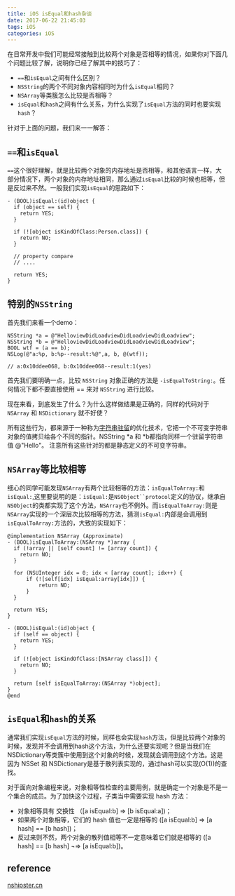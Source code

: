 ```yaml
---
title: iOS isEqual和hash杂谈
date: 2017-06-22 21:45:03
tags: iOS
categories: iOS
---
```


在日常开发中我们可能经常接触到比较两个对象是否相等的情况，如果你对下面几个问题比较了解，说明你已经了解其中的技巧了：<!---more--->

* `==`和`isEqual`之间有什么区别？
* `NSString`的两个不同对象内容相同时为什么`isEqual`相同？
*  `NSArray`等类簇怎么比较是否相等？
* `isEqual`和`hash`之间有什么关系，为什么实现了`isEqual`方法的同时也要实现`hash`？

针对于上面的问题，我们来一一解答：


## `==`和`isEqual`
`==`这个很好理解，就是比较两个对象的内存地址是否相等，和其他语言一样，大部分情况下，两个对象的内存地址相同，那么通过`isEqual`比较的时候也相等，但是反过来不然。一般我们实现`isEqual`的思路如下：

```
- (BOOL)isEqual:(id)object {
  if (object == self) {
    return YES;
  }
  
  if (![object isKindOfClass:Person.class]) {
    return NO;
  }
  
  // property compare
  // ....
  
  return YES;
}
```

## 特别的`NSString`
首先我们来看一个demo：

```
NSString *a = @"HelloviewDidLoadviewDidLoadviewDidLoadview";
NSString *b = @"HelloviewDidLoadviewDidLoadviewDidLoadview";
BOOL wtf = (a == b);
NSLog(@"a:%p, b:%p--result:%@",a, b, @(wtf));

// a:0x10ddee068, b:0x10ddee068--result:1(yes)
```

首先我们要明确一点，比较 `NSString` 对象正确的方法是 `-isEqualToString:`。任何情况下都不要直接使用 == 来对 `NSString` 进行比较。

现在来看，到底发生了什么？为什么这样做结果是正确的，同样的代码对于 `NSArray` 和 `NSDictionary` 就不好使？

所有这些行为，都来源于一种称为[字符串驻留](https://en.wikipedia.org/wiki/String_interning)的优化技术，它把一个不可变字符串对象的值拷贝给各个不同的指针。NSString *a 和 *b都指向同样一个驻留字符串值 @"Hello"。 注意所有这些针对的都是静态定义的不可变字符串。


## `NSArray`等比较相等

细心的同学可能发现`NSArray`有两个比较相等的方法：`isEqualToArray:`和`isEqual:`,这里要说明的是：`isEqual:`是`NSObject``protocol`定义的协议，继承自`NSObject`的类都实现了这个方法，`NSArray`也不例外。而`isEqualToArray:`则是`NSArray`实现的一个深层次比较相等的方法，猜测`isEqual:`内部是会调用到`isEqualToArray:`方法的，大致的实现如下：

```
@implementation NSArray (Approximate)
- (BOOL)isEqualToArray:(NSArray *)array {
  if (!array || [self count] != [array count]) {
    return NO;
  }

  for (NSUInteger idx = 0; idx < [array count]; idx++) {
      if (![self[idx] isEqual:array[idx]]) {
          return NO;
      }
  }

  return YES;
}

- (BOOL)isEqual:(id)object {
  if (self == object) {
    return YES;
  }

  if (![object isKindOfClass:[NSArray class]]) {
    return NO;
  }

  return [self isEqualToArray:(NSArray *)object];
}
@end
```

## `isEqual`和`hash`的关系

通常我们实现`isEqual`方法的时候，同样也会实现`hash`方法，但是比较两个对象的时候，发现并不会调用到hash这个方法，为什么还要实现呢？但是当我们在NSDictionary等类簇中使用到这个对象的时候，发现就会调用到这个方法。这是因为 NSSet 和 NSDictionary是基于散列表实现的，通过hash可以实现(O(1))的查找。

对于面向对象编程来说，对象相等性检查的主要用例，就是确定一个对象是不是一个集合的成员。为了加快这个过程，子类当中需要实现 hash 方法：

* 对象相等具有 交换性 （[a isEqual:b] ⇒ [b isEqual:a])；
* 如果两个对象相等，它们的 hash 值也一定是相等的 ([a isEqual:b] ⇒ [a hash] == [b hash])；
* 反过来则不然，两个对象的散列值相等不一定意味着它们就是相等的 ([a hash] == [b hash] ¬⇒ [a isEqual:b])。


## reference

[nshipster.cn](http://nshipster.cn/equality/)

